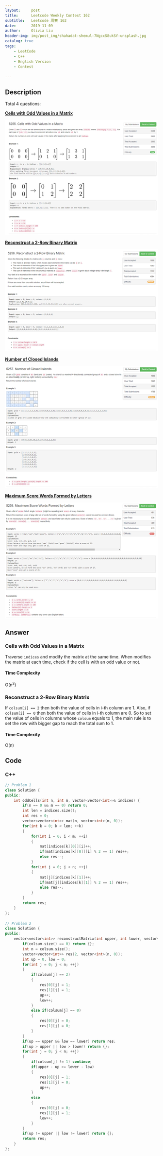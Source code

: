 ```yaml
---
layout:     post
title:      Leetcode Weekly Contest 162
subtitle:   Leetcode 周赛 162
date:       2019-11-09
author:     Olivia Liu
header-img: img/post_img/shahadat-shemul-7NgccS8ukSY-unsplash.jpg
catalog: true
tags:
    - LeetCode
    - C++
    - English Version
    - Contest

---
```


## Description

Total 4 questions:

**[Cells with Odd Values in a Matrix]( https://leetcode.com/contest/weekly-contest-162/problems/cells-with-odd-values-in-a-matrix/ )**

![162_1](img/post_img/contests_img/162_1.png)

**[Reconstruct a 2-Row Binary Matrix]( https://leetcode.com/contest/weekly-contest-162/problems/reconstruct-a-2-row-binary-matrix/ )**

![162_2](img/post_img/contests_img/162_2.png)

**[Number of Closed Islands]( https://leetcode.com/contest/weekly-contest-162/problems/number-of-closed-islands/ )**

![162_3](img/post_img/contests_img/162_3.png)

**[Maximum Score Words Formed by Letters]( https://leetcode.com/contest/weekly-contest-162/problems/maximum-score-words-formed-by-letters/ )**

![162_4](img/post_img/contests_img/162_4.png)

## Answer

### Cells with Odd Values in a Matrix

Traverse `indices` and modify the matrix at the same time. When modifies the matrix at each time, check if the cell is with an odd value or not. 

#### Time Complexity

 O(n<sup>2</sup>)

### Reconstruct a 2-Row Binary Matrix

If `colsum[i] == 2` then both the value of cells in i-th column are 1. Also, if `colsum[i] == 0` then both the value of cells in i-th column are 0. So to set the value of cells in columns whose `colsum` equals to 1, the main rule is to set the row with bigger gap to reach the total sum to 1.

#### Time Complexity 

O(n)

## Code

### C++

```c++
// Problem 1
class Solution {
public:
    int oddCells(int n, int m, vector<vector<int>>& indices) {
        if(n == 0 && m == 0) return 0;
        int len = indices.size();
        int res = 0;
        vector<vector<int>> mat(n, vector<int>(m, 0));
        for(int k = 0; k < len; ++k)
        {
            for(int i = 0; i < m; ++i)
            {
                mat[indices[k][0]][i]++;
                if(mat[indices[k][0]][i] % 2 == 1) res++;
                else res--;
            }
            for(int j = 0; j < n; ++j)
            {
                mat[j][indices[k][1]]++;
                if(mat[j][indices[k][1]] % 2 == 1) res++;
                else res--;
            }
        }
        return res;
    }
};

// Problem 2
class Solution {
public:
    vector<vector<int>> reconstructMatrix(int upper, int lower, vector<int>& colsum) {
        if(colsum.size() == 0) return {};
        int n = colsum.size();
        vector<vector<int>> res(2, vector<int>(n, 0));
        int up = 0, low = 0;
        for(int j = 0; j < n; ++j)
        {
            if(colsum[j] == 2)
            {
                res[0][j] = 1;
                res[1][j] = 1;
                up++;
                low++;
            }
            else if(colsum[j] == 0)
            {
                res[0][j] = 0;
                res[1][j] = 0;
            }
        }
        if(up == upper && low == lower) return res;
        if(up > upper || low > lower) return {};
        for(int j = 0; j < n; ++j)
        {
            if(colsum[j] != 1) continue;
            if(upper - up >= lower - low)
            {
                res[0][j] = 1;
                res[1][j] = 0;
                up++;
            }
            else 
            {
                res[0][j] = 0;
                res[1][j] = 1;
                low++;
            }
        }
        if(up != upper || low != lower) return {};
        return res;
    }
};
```